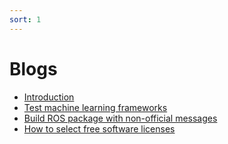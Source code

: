 ```yaml
---
sort: 1
---
```


# Blogs

<!-- {% include list.liquid %} -->

- [Introduction](./1.Introduction.md)
- [Test machine learning frameworks](./2.Test_ML_frameworks.md)
- [Build ROS package with non-official messages](./3.Building_ROS_packages_with_new_created_message.md)
- [How to select free software licenses](./4.Free_software_licenses.md)
